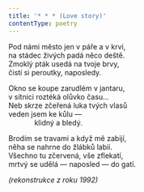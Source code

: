 ```yaml
---
title: '* * * (Love story)'
contentType: poetry
---
```


<section>

Pod námi město jen v páře a v krvi,  
na stádec živých padá něco deště.  
Zmoklý pták usedá na tvoje brvy,  
čistí si peroutky, naposledy.

Okno se koupe zarudlém v jantaru,  
v sítnici roztéká olůvko času…  
Neb skrze zčeřená luka tvých vlasů  
veden jsem ke kůlu —  
             klidný a bledý.

Brodím se travami a když mě zabijí,  
něha se nahrne do žlábků labií.  
Všechno tu zčervená, vše zflekatí,  
mrtvý se udělá — naposled — do gatí.

_(rekonstrukce z roku 1992)_

</section>
